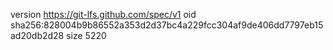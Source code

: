 version https://git-lfs.github.com/spec/v1
oid sha256:828004b9b86552a353d2d37bc4a229fcc304af9de406dd7797eb15ad20db2d28
size 5220
